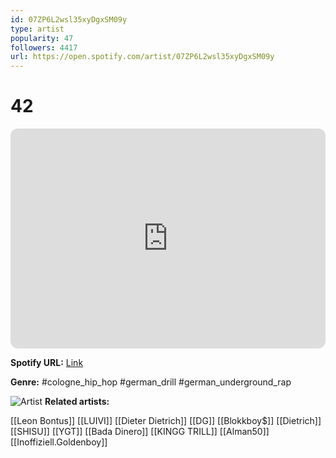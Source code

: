 ```yaml
---
id: 07ZP6L2wsl35xyDgxSM09y
type: artist
popularity: 47
followers: 4417
url: https://open.spotify.com/artist/07ZP6L2wsl35xyDgxSM09y
---
```

# 42

<iframe style="border-radius:12px" src="https://open.spotify.com/embed/artist/07ZP6L2wsl35xyDgxSM09y" width="100%" height="352" frameBorder="0" allowfullscreen="" allow="autoplay; clipboard-write; encrypted-media; fullscreen; picture-in-picture" loading="lazy"></iframe>

**Spotify URL:** [Link](https://open.spotify.com/artist/07ZP6L2wsl35xyDgxSM09y)

**Genre:**  #cologne_hip_hop #german_drill #german_underground_rap

![Artist](https://i.scdn.co/image/ab6761610000e5eb02f9c5562dd8f94a21352ba2)
**Related artists:**

[[Leon Bontus]]
[[LUIVI]]
[[Dieter Dietrich]]
[[DG]]
[[Blokkboy$]]
[[Dietrich]]
[[SHISU]]
[[YGT]]
[[Bada Dinero]]
[[KINGG TRILL]]
[[Alman50]]
[[Inoffiziell.Goldenboy]]

